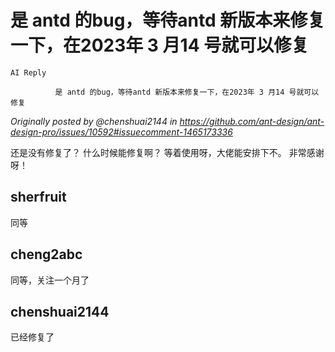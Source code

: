 # 是 antd 的bug，等待antd 新版本来修复一下，在2023年 3 月14 号就可以修复

`AI Reply`

              是 antd 的bug，等待antd 新版本来修复一下，在2023年 3 月14 号就可以修复

_Originally posted by @chenshuai2144 in https://github.com/ant-design/ant-design-pro/issues/10592#issuecomment-1465173336_

还是没有修复了？ 什么时候能修复啊？ 等着使用呀，大佬能安排下不。 非常感谢呀！

## sherfruit

同等

## cheng2abc

同等，关注一个月了

## chenshuai2144

已经修复了
